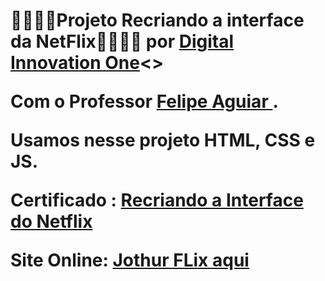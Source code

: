 

<h1>🚀🚀🚀🚧Projeto Recriando a interface da NetFlix🚧🚀🚀🚀 por <a href="https://digitalinnovation.one/sign-in"> Digital Innovation One</a><>

Com o Professor <a href="https://github.com/felipeAguiarCode"> Felipe Aguiar <a>.
  
  Usamos nesse projeto HTML, CSS e JS. <br>
  
 Certificado : <a href="https://certificates.digitalinnovation.one/3142A2E2">Recriando a Interface do Netflix</a> 
  
  Site Online: <a href="https://jonathasgit.github.io/Recriando-NetFlix/"> Jothur FLix aqui </a>
